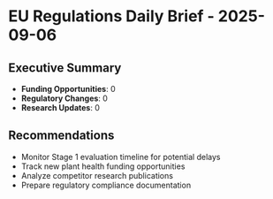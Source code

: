 # EU Regulations Daily Brief - 2025-09-06

## Executive Summary
- **Funding Opportunities**: 0
- **Regulatory Changes**: 0
- **Research Updates**: 0

## Recommendations
- Monitor Stage 1 evaluation timeline for potential delays
- Track new plant health funding opportunities
- Analyze competitor research publications
- Prepare regulatory compliance documentation
